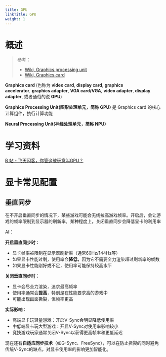 ```yaml
---
title: GPU
linkTitle: GPU
weight: 1
---
```


# 概述

> 参考：
>
> - [Wiki, Graphics processing unit](https://en.wikipedia.org/wiki/Graphics_processing_unit)
> - [Wiki, Graphics card](https://en.wikipedia.org/wiki/Graphics_card)

**Graphics card** (也称为 **video card**, **display card**, **graphics accelerator**, **graphics adapter**, **VGA card/VGA**, **video adapter**, **display adapter**, 或者通俗的说 **GPU**)

**Graphics Processing Unit(图形处理单元，简称 GPU)** 是 Graphics card 的核心计算组件，执行计算功能

**Neural Processing Unit(神经处理单元，简称 NPU)**

# 学习资料

[B 站 - 飞天闪客，你管这破玩意叫GPU？](https://www.bilibili.com/video/BV1fxpEzoEnw)

# 显卡常见配置

## 垂直同步

在不开启垂直同步的情况下，某些游戏可能会无线拉高游戏帧率。开启后，会让游戏的帧率限制到显示器的刷新率，某种程度上，关闭垂直同步会降低显卡的利用率

AI：

**开启垂直同步时：**

- 显卡帧率被限制在显示器刷新率（通常60Hz/144Hz等）
- 如果显卡性能过剩，使用率会**降低**，因为它不需要全力渲染超过刷新率的帧数
- 如果显卡性能刚好或不足，使用率可能保持较高水平

**关闭垂直同步时：**

- 显卡会尽全力渲染，追求最高帧率
- 使用率通常会**提高**，特别是在性能要求高的游戏中
- 可能出现画面撕裂，但帧率更高

**实际影响：**

- 高端显卡玩轻量游戏：开启V-Sync会明显降低使用率
- 中低端显卡玩大型游戏：开启V-Sync对使用率影响较小
- 竞技游戏玩家通常关闭V-Sync以获得更高帧率和更低延迟

现在还有**自适应同步技术**（如G-Sync、FreeSync），可以在防止撕裂的同时避免传统V-Sync的缺点，对显卡使用率的影响更加智能化。
